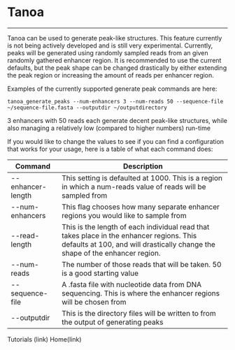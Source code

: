 # Tanoa
---

Tanoa can be used to generate peak-like structures. This feature currently is not being actively developed
    and is still very experimental. Currently, peaks will be generated using randomly sampled reads from an
    given randomly gathered enhancer region. It is recommended to use the current defaults, but the peak shape 
    can be changed drastically by either extending the peak region or increasing the amount of reads per 
    enhancer region. 

Examples of the currently supported generate peak commands are here:

    tanoa_generate_peaks --num-enhancers 3 --num-reads 50 --sequence-file ~/sequence-file.fasta --outputdir ~/outputdirectory

3 enhancers with 50 reads each generate decent peak-like structures, while also managing a relatively low (compared to higher numbers) run-time

If you would like to change the values to see if you can find a configuration that works for your usage, here
is a table of what each command does:

| Command | Description |
| ----------- | ----------- |
| --enhancer-length | This setting is defaulted at 1000. This is a region in which a num-reads value of reads will be sampled from |
| --num-enhancers | This flag chooses how many separate enhancer regions you would like to sample from |
| --read-length | This is the length of each individual read that takes place in the enhancer regions. This defaults at 100, and will drastically change the shape of the enhancer region. |
| --num-reads | The number of those reads that will be taken. 50 is a good starting value |
| --sequence-file | A .fasta file with nucleotide data from DNA sequencing. This is where the enhancer regions will be chosen from |
| --outputdir | This is the directory files will be written to from the output of generating peaks | 

Tutorials (link)
Home(link)